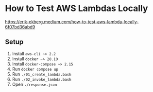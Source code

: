 # How to Test AWS Lambdas Locally

<https://erik-ekberg.medium.com/how-to-test-aws-lambda-locally-6f07bd36abd9>

## Setup

1. Install `aws-cli ~> 2.2`
1. Install `docker ~> 20.10`
1. Install `docker-compose ~> 2.15`
1. Run `docker compose up`
1. Run `./01_create_lambda.bash`
1. Run `./02_invoke_lambda.bash`
1. Open `./response.json`
